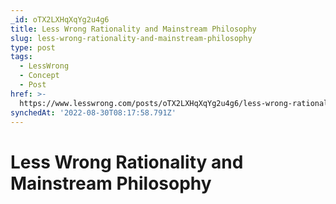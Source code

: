 ```yaml
---
_id: oTX2LXHqXqYg2u4g6
title: Less Wrong Rationality and Mainstream Philosophy
slug: less-wrong-rationality-and-mainstream-philosophy
type: post
tags:
  - LessWrong
  - Concept
  - Post
href: >-
  https://www.lesswrong.com/posts/oTX2LXHqXqYg2u4g6/less-wrong-rationality-and-mainstream-philosophy
synchedAt: '2022-08-30T08:17:58.791Z'
---
```

# Less Wrong Rationality and Mainstream Philosophy

